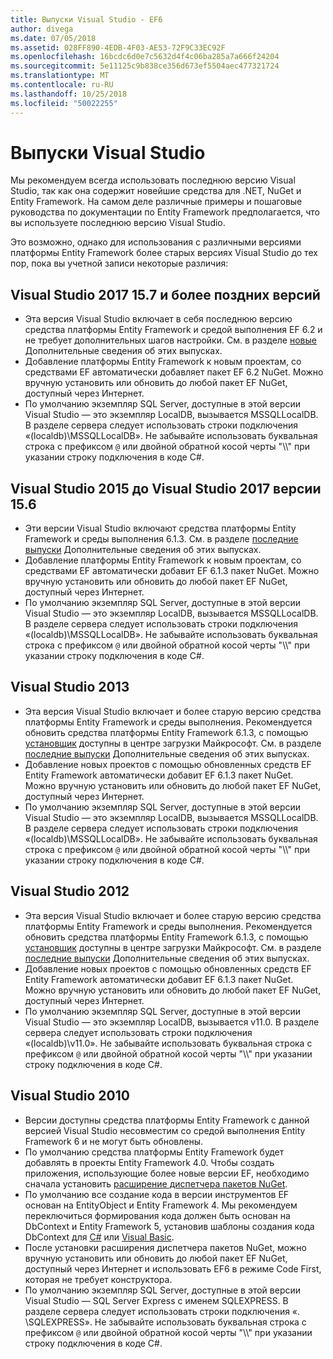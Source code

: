 ```yaml
---
title: Выпуски Visual Studio - EF6
author: divega
ms.date: 07/05/2018
ms.assetid: 028FF890-4EDB-4F03-AE53-72F9C33EC92F
ms.openlocfilehash: 16bcdc6d0e7c5632d4f4c06ba285a7a666f24204
ms.sourcegitcommit: 5e11125c9b838ce356d673ef5504aec477321724
ms.translationtype: MT
ms.contentlocale: ru-RU
ms.lasthandoff: 10/25/2018
ms.locfileid: "50022255"
---
```

# <a name="visual-studio-releases"></a>Выпуски Visual Studio

Мы рекомендуем всегда использовать последнюю версию Visual Studio, так как она содержит новейшие средства для .NET, NuGet и Entity Framework.
На самом деле различные примеры и пошаговые руководства по документации по Entity Framework предполагается, что вы используете последнюю версию Visual Studio.

Это возможно, однако для использования с различными версиями платформы Entity Framework более старых версиях Visual Studio до тех пор, пока вы учетной записи некоторые различия:

## <a name="visual-studio-2017-157-and-newer"></a>Visual Studio 2017 15.7 и более поздних версий

- Эта версия Visual Studio включает в себя последнюю версию средства платформы Entity Framework и средой выполнения EF 6.2 и не требует дополнительных шагов настройки.
См. в разделе [новые](~/ef6/what-is-new/index.md) Дополнительные сведения об этих выпусках.
- Добавление платформы Entity Framework к новым проектам, со средствами EF автоматически добавляет пакет EF 6.2 NuGet.
Можно вручную установить или обновить до любой пакет EF NuGet, доступный через Интернет.
- По умолчанию экземпляр SQL Server, доступные в этой версии Visual Studio — это экземпляр LocalDB, вызывается MSSQLLocalDB.
В разделе сервера следует использовать строки подключения «(localdb)\\MSSQLLocalDB».
Не забывайте использовать буквальная строка с префиксом `@` или двойной обратной косой черты "\\\\" при указании строку подключения в коде C#.  


## <a name="visual-studio-2015-to-visual-studio-2017-156"></a>Visual Studio 2015 до Visual Studio 2017 версии 15.6

- Эти версии Visual Studio включают средства платформы Entity Framework и среды выполнения 6.1.3.
См. в разделе [последние выпуски](~/ef6/what-is-new/past-releases.md#ef-613) Дополнительные сведения об этих выпусках.
- Добавление платформы Entity Framework к новым проектам, со средствами EF автоматически добавит EF 6.1.3 пакет NuGet.
Можно вручную установить или обновить до любой пакет EF NuGet, доступный через Интернет.
- По умолчанию экземпляр SQL Server, доступные в этой версии Visual Studio — это экземпляр LocalDB, вызывается MSSQLLocalDB.
В разделе сервера следует использовать строки подключения «(localdb)\\MSSQLLocalDB».
Не забывайте использовать буквальная строка с префиксом `@` или двойной обратной косой черты "\\\\" при указании строку подключения в коде C#.  


## <a name="visual-studio-2013"></a>Visual Studio 2013
- Эта версия Visual Studio включает и более старую версию средства платформы Entity Framework и среды выполнения.
Рекомендуется обновить средства платформы Entity Framework 6.1.3, с помощью [установщик](https://www.microsoft.com/download/details.aspx?id=40762) доступны в центре загрузки Майкрософт.
См. в разделе [последние выпуски](~/ef6/what-is-new/past-releases.md#ef-613) Дополнительные сведения об этих выпусках.
- Добавление новых проектов с помощью обновленных средств EF Entity Framework автоматически добавит EF 6.1.3 пакет NuGet.
Можно вручную установить или обновить до любой пакет EF NuGet, доступный через Интернет.
- По умолчанию экземпляр SQL Server, доступные в этой версии Visual Studio — это экземпляр LocalDB, вызывается MSSQLLocalDB.
В разделе сервера следует использовать строки подключения «(localdb)\\MSSQLLocalDB».
Не забывайте использовать буквальная строка с префиксом `@` или двойной обратной косой черты "\\\\" при указании строку подключения в коде C#.  

## <a name="visual-studio-2012"></a>Visual Studio 2012

- Эта версия Visual Studio включает и более старую версию средства платформы Entity Framework и среды выполнения.
Рекомендуется обновить средства платформы Entity Framework 6.1.3, с помощью [установщик](https://www.microsoft.com/download/details.aspx?id=40762) доступны в центре загрузки Майкрософт.
См. в разделе [последние выпуски](~/ef6/what-is-new/past-releases.md#ef-613) Дополнительные сведения об этих выпусках.
- Добавление новых проектов с помощью обновленных средств EF Entity Framework автоматически добавит EF 6.1.3 пакет NuGet.
Можно вручную установить или обновить до любой пакет EF NuGet, доступный через Интернет.
- По умолчанию экземпляр SQL Server, доступные в этой версии Visual Studio — это экземпляр LocalDB, вызывается v11.0.
В разделе сервера следует использовать строки подключения «(localdb)\\v11.0».
Не забывайте использовать буквальная строка с префиксом `@` или двойной обратной косой черты "\\\\" при указании строку подключения в коде C#.  

## <a name="visual-studio-2010"></a>Visual Studio 2010

- Версии доступны средства платформы Entity Framework с данной версией Visual Studio несовместим со средой выполнения Entity Framework 6 и не могут быть обновлены.
- По умолчанию средства платформы Entity Framework будет добавлять в проекты Entity Framework 4.0.
Чтобы создать приложения, использующие более новые версии EF, необходимо сначала установить [расширение диспетчера пакетов NuGet](https://marketplace.visualstudio.com/items?itemName=NuGetTeam.NuGetPackageManager).
- По умолчанию все создание кода в версии инструментов EF основан на EntityObject и Entity Framework 4.
Мы рекомендуем переключиться формирования кода должен быть основан на DbContext и Entity Framework 5, установив шаблоны создания кода DbContext для [C#](https://marketplace.visualstudio.com/items?itemName=EntityFrameworkTeam.EF5xDbContextGeneratorforC) или [Visual Basic](https://marketplace.visualstudio.com/items?itemName=EntityFrameworkTeam.EF5xDbContextGeneratorforVBNET).
- После установки расширения диспетчера пакетов NuGet, можно вручную установить или обновить до любой пакет EF NuGet, доступный через Интернет и использовать EF6 в режиме Code First, которая не требует конструктора.
- По умолчанию экземпляр SQL Server, доступные в этой версии Visual Studio — SQL Server Express с именем SQLEXPRESS.
В разделе сервера следует использовать строки подключения «. \\SQLEXPRESS».
Не забывайте использовать буквальная строка с префиксом `@` или двойной обратной косой черты "\\\\" при указании строку подключения в коде C#.
